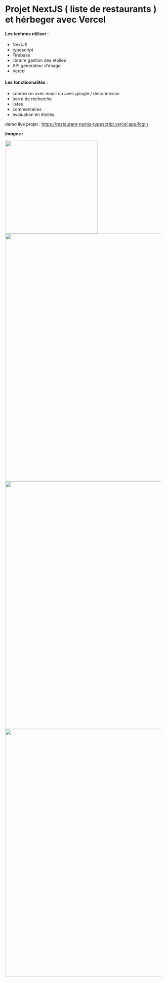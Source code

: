 # Projet NextJS ( liste de restaurants ) et hérbeger avec Vercel #

#### Les technos utiliser : #### 
- NextJS
- typescript
- Firebase
- libraire gestion des étoiles
- API generateur d'image
- Vercel

#### Les fonctionnalités : ####
- connexion avec email ou avec google / deconnexion
- barre de recherche
- listes
- commentaires
- evaluation en étoiles

demo live projet : https://restaurant-nextjs-typescript.vercel.app/login

***Images :***

<img src=https://user-images.githubusercontent.com/28647154/211341113-08abcfb3-b7f3-46b1-831e-7ea7ae2b0af2.png width=300 />
<img src=https://user-images.githubusercontent.com/28647154/211340925-cc77747b-fce8-467f-bbe7-8f102482efc9.png width=800 />
<img src=https://user-images.githubusercontent.com/28647154/211341243-3c2c46cb-39c2-4dae-ba3a-2ec00e2ea5e5.png width=800 />
<img src=https://user-images.githubusercontent.com/28647154/211341497-6419a40e-0c34-474d-b32e-27efe4ba2250.png width=800 />
